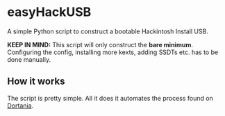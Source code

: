 # easyHackUSB
A simple Python script to construct a bootable Hackintosh Install USB.

**KEEP IN MIND:** This script will only construct the **bare minimum**. Configuring the config, installing more kexts, adding SSDTs etc. has to be done manually.

## How it works
The script is pretty simple.
All it does it automates the process found on [Dortania](https://dortania.gitbook.io).
